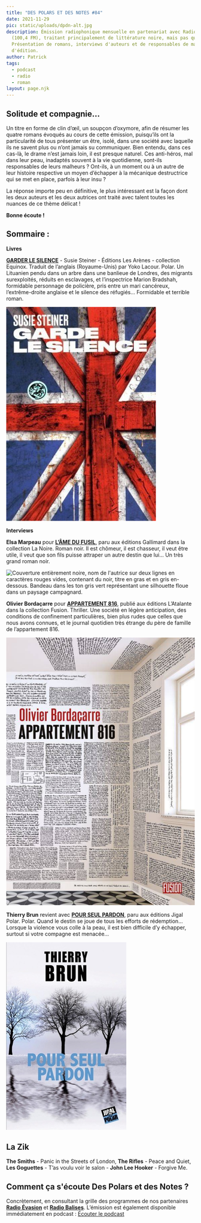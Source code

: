 ```yaml
---
title: "DES POLARS ET DES NOTES #84"
date: 2021-11-29
pic: static/uploads/dpdn-alt.jpg
description: Émission radiophonique mensuelle en partenariat avec Radio Évasion
  (100,4 FM), traitant principalement de littérature noire, mais pas que...
  Présentation de romans, interviews d'auteurs et de responsables de maisons
  d'édition.
author: Patrick
tags:
  - podcast
  - radio
  - roman
layout: page.njk
---
```

## Solitude et compagnie...

Un titre en forme de clin d’œil, un soupçon d’oxymore, afin de résumer les quatre romans évoqués au cours de cette émission, puisqu’ils ont la particularité de tous présenter un être, isolé, dans une société avec laquelle ils ne savent plus ou n’ont jamais su communiquer. Bien entendu, dans ces cas-là, le drame n’est jamais loin, il est presque naturel. Ces anti-héros, mal dans leur peau, inadaptés souvent à la vie quotidienne, sont-ils responsables de leurs malheurs ? Ont-ils, à un moment ou à un autre de leur histoire respective un moyen d’échapper à la mécanique destructrice qui se met en place, parfois à leur insu ?

La réponse importe peu en définitive, le plus intéressant est la façon dont les deux auteurs et les deux autrices ont traité avec talent toutes les nuances de ce thème délicat !

**Bonne écoute !**

## Sommaire :

**Livres**

**[GARDER LE SILENCE](https://www.arenes.fr/livre/garde-le-silence/)** - Susie Steiner - Éditions Les Arènes - collection Equinox.
Traduit de l’anglais (Royaume-Unis) par Yoko Lacour. Polar. Un Lituanien pendu dans un arbre dans une banlieue de Londres, des migrants surexploités, réduits en esclavages, et l’inspectrice Marion Bradshah, formidable personnage de policière, pris entre un mari cancéreux, l’extrême-droite anglaise et le silence des réfugiés... Formidable et terrible roman.

![Image évoquant un drapeau du Royaume-Uni, couleurs identiques, mais représentant une porte bloquée par des planches rouges clouées et vissées afin de ne pouvoir etre ouverte. Nom de l'autrive en haut à gauche, en blanc, titre en caractères gras sur deux lignes en dessous.](static/uploads/garde-le-silence.jpeg "Garder le silence")

**Interviews**

**Elsa Marpeau** pour **[L’ÂME DU FUSIL](http://www.gallimard.fr/Catalogue/GALLIMARD/La-Noire/L-ame-du-fusil)**, paru aux éditions Gallimard dans la collection La Noire. Roman noir. Il est chômeur, il est chasseur, il veut être utile, il veut que son fils puisse attraper un autre destin que lui... Un très grand roman noir.

![Couverture entièrement noire, nom de l'autrice sur deux lignes en caractères rouges vides, contenant du noir, titre en gras et en gris en-dessous. Bandeau dans les ton gris vert représentant une silhouette floue dans un paysage campagnard.](static/uploads/l-âme-du-fusil.jpg "L'ame du fusil")

**Olivier Bordaçarre** pour **[APPARTEMENT 816](https://www.l-atalante.com/catalogue/fusion/appartement-816-9791036000935/)**, publié aux éditions L’Atalante dans la collection Fusion. Thriller. Une société en légère anticipation, des conditions de confinement particulières, bien plus rudes que celles que nous avons connues, et le journal quotidien très étrange du père de famille de l’appartement 816.

![Vue du mur du fond d'une pièce entièrement blanche, d'une partie du plafond, des paragraphes d'écritures noires recouvrent presque en totalité la surface, plafond compris, on aperçoit un morceau de fenetre sur la droite, et une partie du sol en carrelage gris et noir. Nom de l'auteur en rouge et gras en haut, titre en noir juste en-dessous.  ](static/uploads/appartement-816.jpeg "Appartement 816")

**Thierry Brun** revient avec **[POUR SEUL PARDON](http://polar.jigal.com/?page=liens&p=270)**, paru aux éditions Jigal Polar. Polar. Quand le destin se joue de tous les efforts de rédemption... Lorsque la violence vous colle à la peau, il est bien difficile d’y échapper, surtout si votre compagne est menacée...

![Couverture grise, ciel d'hiver très nuageux, trois arbres dépouillés surgissent de la neige sur la moitié haute de la couverture, et se reflètent sur l'autre moitié, sans doute un lac ou un fleuve gelé. On voit une congère à la base de leur tronc. Nom de l'auteur en très gras gras et en noir, sur deux lignes tout en haut, titre en très gras et en bleu, sur deux lignes à la limite du dernier tiers.](static/uploads/pour-seul-pardon.jpeg "Pour seul pardon")

## La Zik

**The Smiths** - Panic in the Streets of London, **The Rifles** - Peace and Quiet, **Les Goguettes** - T’as voulu voir le salon - **John Lee Hooker** - Forgive Me.

## Comment ça s'écoute Des Polars et des Notes ?

Concrètement, en consultant la grille des programmes de nos partenaires **[Radio Évasion](https://www.radioevasion.net/)** et **[Radio Balises](https://radiobalises.com/)**. L’émission est également disponible immédiatement en podcast :
[Écouter le podcast](https://www.radioevasion.net/2021/11/29/des-polars-et-des-notes-84-solitude-et-compagnie/)